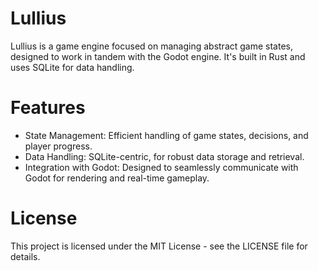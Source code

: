 # Lullius

Lullius is a game engine focused on managing abstract game states, designed to work in tandem with the Godot engine. It's built in Rust and uses SQLite for data handling.

# Features

* State Management: Efficient handling of game states, decisions, and player progress.
* Data Handling: SQLite-centric, for robust data storage and retrieval.
* Integration with Godot: Designed to seamlessly communicate with Godot for rendering and real-time gameplay.

# License

This project is licensed under the MIT License - see the LICENSE file for details.
